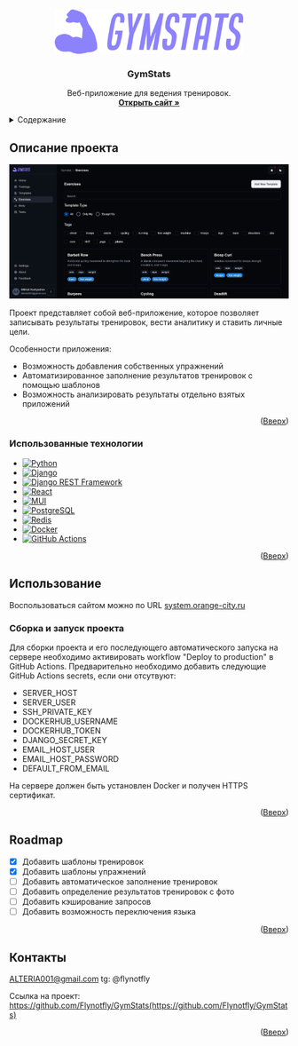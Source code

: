 <a id="readme-top"></a>

<!-- PROJECT LOGO -->
<br />
<div align="center">
  <a href="https://github.com/Flynotfly/GymStat">
    <img src="images/logo.png" alt="Logo" width="340" height="80">
  </a>

  <h3 align="center">GymStats</h3>

  <p align="center">
    Веб-приложение для ведения тренировок.
    <br />
    <a href="https://system.orange-city.ru"><strong>Открыть сайт »</strong></a>
    <br />
  </p>
</div>



<!-- TABLE OF CONTENTS -->
<details>
  <summary>Содержание</summary>
  <ol>
    <li>
      <a href="#описание-проекта">Описание проекта</a>
      <ul>
        <li><a href="#использованные-технологии">Использованные технологии</a></li>
      </ul>
    </li>
    <li>
      <a href="#использование">Использование</a>
      <ul>
        <li><a href="#сборка-и-запуск-проекта">Сборка и запуск проекта</a></li>
      </ul>
    </li>
    <li><a href="#roadmap">Roadmap</a></li>
    <li><a href="#контакты">Контакты</a></li>
  </ol>
</details>



## Описание проекта

[![Product Name Screen Shot][product-screenshot]](https://example.com)

Проект представляет собой веб-приложение, которое позволяет записывать результаты тренировок, вести аналитику и ставить личные цели.

Особенности приложения:
* Возможность добавления собственных упражнений
* Автоматизированное заполнение результатов тренировок с помощью шаблонов
* Возможность анализировать результаты отдельно взятых приложений

<p align="right">(<a href="#readme-top">Вверх</a>)</p>



### Использованные технологии
* [![Python][Python-shield]][Python-url]
* [![Django][Django-shield]][Django-url]
* [![Django REST Framework][DRF-shield]][DRF-url]
* [![React][React-shield]][React-url]
* [![MUI][MUI-shield]][MUI-url]
* [![PostgreSQL][PostgreSQL-shield]][PostgreSQL-url]
* [![Redis][Redis-shield]][Redis-url]
* [![Docker][Docker-shield]][Docker-url]
* [![GitHub Actions][GitHub-Actions-shield]][GitHub-Actions-url]

<p align="right">(<a href="#readme-top">Вверх</a>)</p>


## Использование

Воспользоваться сайтом можно по URL [system.orange-city.ru](https://system.orange-city.ru/)

### Сборка и запуск проекта

Для сборки проекта и его последующего автоматического запуска на сервере необходимо активировать workflow "Deploy to production" в GitHub Actions. Предварительно необходимо добавить следующие GitHub Actions secrets, если они отсутвуют:
* SERVER_HOST
* SERVER_USER
* SSH_PRIVATE_KEY
* DOCKERHUB_USERNAME
* DOCKERHUB_TOKEN
* DJANGO_SECRET_KEY
* EMAIL_HOST_USER
* EMAIL_HOST_PASSWORD
* DEFAULT_FROM_EMAIL

На сервере должен быть установлен Docker и получен HTTPS сертификат.

<p align="right">(<a href="#readme-top">Вверх</a>)</p>

## Roadmap

- [x] Добавить шаблоны тренировок
- [x] Добавить шаблоны упражнений
- [ ] Добавить автоматическое заполнение тренировок
- [ ] Добавить определение результатов тренировок с фото
- [ ] Добавить кэширование запросов
- [ ] Добавить возможность переключения языка

<p align="right">(<a href="#readme-top">Вверх</a>)</p>


## Контакты

ALTERIA001@gmail.com
tg: @flynotfly

Ссылка на проект: https://github.com/Flynotfly/GymStats(https://github.com/Flynotfly/GymStats)

<p align="right">(<a href="#readme-top">Вверх</a>)</p>


<!-- MARKDOWN LINKS & IMAGES -->
[product-screenshot]: images/screenshot.jpg
[React.js]: https://img.shields.io/badge/React-20232A?style=for-the-badge&logo=react&logoColor=61DAFB
[React-url]: https://reactjs.org/


[Python-shield]: https://img.shields.io/badge/Python-3776AB?style=for-the-badge&logo=python&logoColor=white
[Django-shield]: https://img.shields.io/badge/Django-092E20?style=for-the-badge&logo=django&logoColor=white
[DRF-shield]: https://img.shields.io/badge/Django%20REST%20Framework-A30000?style=for-the-badge&logo=djangorestframework&logoColor=white
[React-shield]: https://img.shields.io/badge/React-20232A?style=for-the-badge&logo=react&logoColor=61DAFB
[MUI-shield]: https://img.shields.io/badge/MUI-007FFF?style=for-the-badge&logo=mui&logoColor=white
[PostgreSQL-shield]: https://img.shields.io/badge/PostgreSQL-4169E1?style=for-the-badge&logo=postgresql&logoColor=white
[Redis-shield]: https://img.shields.io/badge/Redis-DC382D?style=for-the-badge&logo=redis&logoColor=white
[Docker-shield]: https://img.shields.io/badge/Docker-2496ED?style=for-the-badge&logo=docker&logoColor=white
[GitHub-Actions-shield]: https://img.shields.io/badge/GitHub%20Actions-2088FF?style=for-the-badge&logo=githubactions&logoColor=white

[Python-url]: https://www.python.org/
[Django-url]: https://www.djangoproject.com/
[DRF-url]: https://www.django-rest-framework.org/
[React-url]: https://reactjs.org/
[MUI-url]: https://mui.com/
[PostgreSQL-url]: https://www.postgresql.org/
[Redis-url]: https://redis.io/
[Docker-url]: https://www.docker.com/
[GitHub-Actions-url]: https://github.com/features/actions
